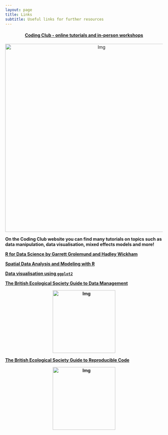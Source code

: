 ```yaml
---
layout: page
title: Links
subtitle: Useful links for further resources
---
```


#### <center><a href="https://ourcodingclub.github.io" target="_blank">Coding Club - online tutorials and in-person workshops</a></center>
<center> <img src="{{ site.baseurl }}/img/cc_tuts.png" alt="Img" style="width: 600px;"/> </center>

__On the Coding Club website you can find many tutorials on topics such as data manipulation, data visualisation, mixed effects models and more!__

<b><a href="http://r4ds.had.co.nz" target="_blank"> R for Data Science by Garrett Grolemund and Hadley Wickham</a><b>

<b><a href="http://rspatial.org" target="_blank">Spatial Data Analysis and Modeling with R</a></b>

<b><a href="http://ggplot2.tidyverse.org" target="_blank">Data visualisation using `ggplot2`</a></b>

<b><a href="https://www.britishecologicalsociety.org/wp-content/uploads/Publ_Data-Management-Booklet.pdf" target="_blank"> The British Ecological Society Guide to Data Management</a></b>
<center> <img src="{{ site.baseurl }}/img/bes1.png" alt="Img" style="width: 200px;"/> </center>

<b><a href="https://www.britishecologicalsociety.org/wp-content/uploads/2017/12/guide-to-reproducible-code.pdf" target="_blank"> The British Ecological Society Guide to Reproducible Code</a></b>
<center> <img src="{{ site.baseurl }}/img/bes2.png" alt="Img" style="width: 200px;"/> </center>
